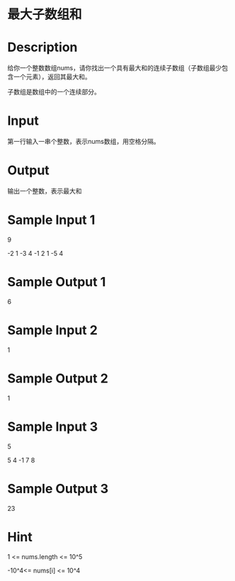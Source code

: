 # 最大子数组和
# Description

给你一个整数数组nums，请你找出一个具有最大和的连续子数组（子数组最少包含一个元素），返回其最大和。

子数组是数组中的一个连续部分。


# Input

第一行输入一串个整数，表示nums数组，用空格分隔。


# Output

输出一个整数，表示最大和


# Sample Input 1

9

-2 1 -3 4 -1 2 1 -5 4

# Sample Output 1

6
# Sample Input 2

1
# Sample Output 2

1
# Sample Input 3

5

5 4 -1 7 8

# Sample Output 3

23
# Hint

1 <= nums.length <= 10^5

-10^4<= nums[i] <= 10^4